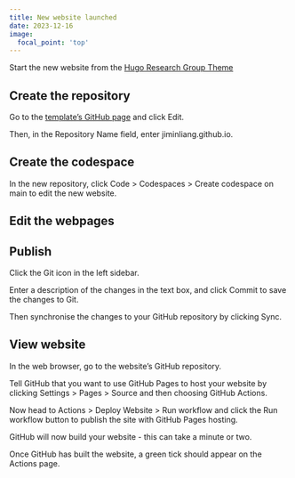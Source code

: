```yaml
---
title: New website launched
date: 2023-12-16
image:
  focal_point: 'top'
---
```


Start the new website from the [Hugo Research Group Theme](https://github.com/HugoBlox/theme-research-group)

<!--more-->

## Create the repository

Go to the [template’s GitHub page](https://hugoblox.com/templates/details/research-group/) and click Edit.

Then, in the Repository Name field, enter jiminliang.github.io.

## Create the codespace

In the new repository, click Code > Codespaces > Create codespace on main to edit the new website.

## Edit the webpages

## Publish

Click the Git icon in the left sidebar.

Enter a description of the changes in the text box, and click Commit to save the changes to Git.

Then synchronise the changes to your GitHub repository by clicking Sync.

## View website

In the web browser, go to the website’s GitHub repository.

Tell GitHub that you want to use GitHub Pages to host your website by clicking Settings > Pages > Source and then choosing GitHub Actions.

Now head to Actions > Deploy Website > Run workflow and click the Run workflow button to publish the site with GitHub Pages hosting.

GitHub will now build your website - this can take a minute or two.

Once GitHub has built the website, a green tick should appear on the Actions page.
